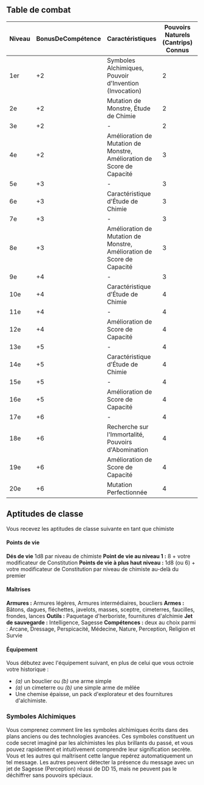## Table de combat

| Niveau | BonusDeCompétence | Caractéristiques                                         | Pouvoirs Naturels (Cantrips) Connus | 1er | 2e | 3e | 4e | 5e | 6e | 7e | 8e | 9e |
| ------ | ----------------- | ------------------------------------------------------- | ----------------------------------- | --- | --- | --- | --- | --- | --- | --- | --- | --- |
| 1er    | +2                | Symboles Alchimiques, Pouvoir d'Invention (Invocation) | 2                                   | 2   | —   | —   | —   | —   | —   | —   | —   | —   |
| 2e     | +2                | Mutation de Monstre, Étude de Chimie                  | 2                                   | 3   | —   | —   | —   | —   | —   | —   | —   | —   |
| 3e     | +2                | -                                                     | 2                                   | 4   | 2   | —   | —   | —   | —   | —   | —   | —   |
| 4e     | +2                | Amélioration de Mutation de Monstre, Amélioration de Score de Capacité | 3                                   | 4   | 3   | —   | —   | —   | —   | —   | —   | —   |
| 5e     | +3                | -                                                     | 3                                   | 4   | 3   | 2   | —   | —   | —   | —   | —   | —   |
| 6e     | +3                | Caractéristique d'Étude de Chimie                     | 3                                   | 4   | 3   | 3   | —   | —   | —   | —   | —   | —   |
| 7e     | +3                | -                                                     | 3                                   | 4   | 3   | 3   | 1   | —   | —   | —   | —   | —   |
| 8e     | +3                | Amélioration de Mutation de Monstre, Amélioration de Score de Capacité | 3                                   | 4   | 3   | 3   | 2   | —   | —   | —   | —   | —   |
| 9e     | +4                | -                                                     | 3                                   | 4   | 3   | 3   | 3   | 1   | —   | —   | —   | —   |
| 10e    | +4                | Caractéristique d'Étude de Chimie                     | 4                                   | 4   | 3   | 3   | 3   | 2   | —   | —   | —   | —   |
| 11e    | +4                | -                                                     | 4                                   | 4   | 3   | 3   | 3   | 2   | 1   | —   | —   | —   |
| 12e    | +4                | Amélioration de Score de Capacité                     | 4                                   | 4   | 3   | 3   | 3   | 2   | 1   | —   | —   | —   |
| 13e    | +5                | -                                                     | 4                                   | 4   | 3   | 3   | 3   | 2   | 1   | 1   | —   | —   |
| 14e    | +5                | Caractéristique d'Étude de Chimie                     | 4                                   | 4   | 3   | 3   | 3   | 2   | 1   | 1   | —   | —   |
| 15e    | +5                | -                                                     | 4                                   | 4   | 3   | 3   | 3   | 2   | 1   | 1   | 1   | —   |
| 16e    | +5                | Amélioration de Score de Capacité                     | 4                                   | 4   | 3   | 3   | 3   | 2   | 1   | 1   | 1   | —   |
| 17e    | +6                | -                                                     | 4                                   | 4   | 3   | 3   | 3   | 2   | 1   | 1   | 1   | 1   |
| 18e    | +6                | Recherche sur l'Immortalité, Pouvoirs d'Abomination    | 4                                   | 4   | 3   | 3   | 3   | 3   | 1   | 1   | 1   | 1   |
| 19e    | +6                | Amélioration de Score de Capacité                     | 4                                   | 4   | 3   | 3   | 3   | 3   | 2   | 1   | 1   | 1   |
| 20e    | +6                | Mutation Perfectionnée                                 | 4                                   | 4   | 3   | 3   | 3   | 3   | 2   | 2   | 1   | 1   |
## Aptitudes de classe
Vous recevez les aptitudes de classe suivante en tant que chimiste
#### Points de vie
**Dés de vie** 1d8 par niveau de chimiste
**Point de vie au niveau 1 :** 8 + votre modificateur de Constitution
**Points de vie à plus haut niveau :** 1d8 (ou 6) + votre modificateur de Constitution par niveau de chimiste au-delà du premier
#### Maîtrises
**Armures :** Armures légères, Armures intermédiaires, boucliers
**Armes :** Bâtons, dagues, fléchettes, javelots, masses, sceptre, cimeterres, faucilles, frondes, lances
**Outils :** Paquetage d'herboriste, fournitures d'alchimie
**Jet de sauvegarde :** Intelligence, Sagesse
**Compétences :** deux au choix parmi : Arcane, Dressage, Perspicacité, Médecine, Nature, Perception, Religion et Survie
#### Équipement
Vous débutez avec l'équipement suivant, en plus de celui que vous octroie votre historique :
- *(a)* un bouclier ou *(b)* une arme simple
- *(a)* un cimeterre ou *(b)* une simple arme de mêlée
- Une chemise épaisse, un pack d'explorateur et des fournitures d'alchimiste.
### Symboles Alchimiques
Vous comprenez comment lire les symboles alchimiques écrits dans des plans anciens ou des technologies avancées. Ces symboles constituent un code secret imaginé par les alchimistes les plus brillants du passé, et vous pouvez rapidement et intuitivement comprendre leur signification secrète. Vous et les autres qui maîtrisent cette langue repérez automatiquement un tel message. Les autres peuvent détecter la présence du message avec un jet de Sagesse (Perception) réussi de DD 15, mais ne peuvent pas le déchiffrer sans pouvoirs spéciaux.